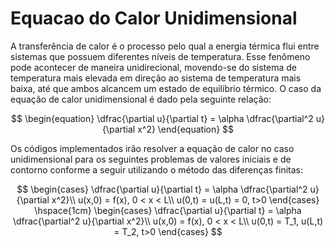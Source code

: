 # Equacao do Calor Unidimensional

A transferência de calor é o processo pelo qual a energia térmica flui entre sistemas que possuem diferentes níveis de temperatura. Esse fenômeno pode acontecer de maneira unidirecional, movendo-se do sistema de temperatura mais elevada em direção ao sistema de temperatura mais baixa, até que ambos alcancem um estado de equilíbrio térmico.
O caso da equação de calor unidimensional é dado pela seguinte relação:

$$
\begin{equation}
    \dfrac{\partial u}{\partial t} = \alpha \dfrac{\partial^2 u}{\partial x^2}
\end{equation}
$$

Os códigos implementados irão resolver a equação de calor no caso unidimensional para os seguintes problemas de valores iniciais e de contorno conforme a seguir utilizando o método das diferenças finitas:

$$
\begin{cases}
    \dfrac{\partial u}{\partial t} = \alpha \dfrac{\partial^2 u}{\partial x^2}\\
    u(x,0) = f(x), 0 < x < L\\
    u(0,t) = u(L,t) = 0, t>0
\end{cases}
\hspace{1cm}  
\begin{cases}
      \dfrac{\partial u}{\partial t} = \alpha \dfrac{\partial^2 u}{\partial x^2}\\
      u(x,0) = f(x), 0 < x < L\\
      u(0,t) = T_1, u(L,t) = T_2, t>0
\end{cases}
$$
